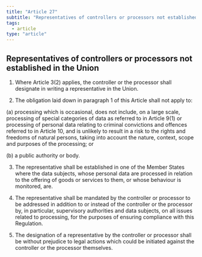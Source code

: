 ```yaml
---
title: "Article 27"
subtitle: "Representatives of controllers or processors not established in the Union"
tags:
  - article
type: "article"
---
```

## Representatives of controllers or processors not established in the Union

1. Where Article 3(2) applies, the controller or the processor shall designate in writing a representative in the Union.

2. The obligation laid down in paragraph 1 of this Article shall not apply to:

(a) processing which is occasional, does not include, on a large scale, processing of special categories of data as referred to in Article 9(1) or processing of personal data relating to criminal convictions and offences referred to in Article 10, and is unlikely to result in a risk to the rights and freedoms of natural persons, taking into account the nature, context, scope and purposes of the processing; or

(b) a public authority or body.

3. The representative shall be established in one of the Member States where the data subjects, whose personal data are processed in relation to the offering of goods or services to them, or whose behaviour is monitored, are.

4. The representative shall be mandated by the controller or processor to be addressed in addition to or instead of the controller or the processor by, in particular, supervisory authorities and data subjects, on all issues related to processing, for the purposes of ensuring compliance with this Regulation.

5. The designation of a representative by the controller or processor shall be without prejudice to legal actions which could be initiated against the controller or the processor themselves.
